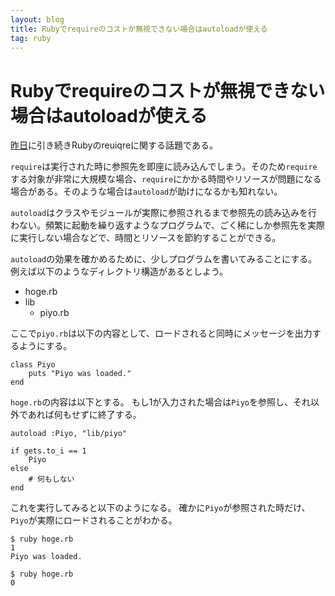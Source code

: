 ```yaml
---
layout: blog
title: Rubyでrequireのコストが無視できない場合はautoloadが使える
tag: ruby
---
```


# Rubyでrequireのコストが無視できない場合はautoloadが使える

[昨日](http://www.xmisao.com/2013/11/21/ruby-require-relative.html)に引き続きRubyのreuiqreに関する話題である。

`require`は実行された時に参照先を即座に読み込んでしまう。そのため`require`する対象が非常に大規模な場合、`require`にかかる時間やリソースが問題になる場合がある。そのような場合は`autoload`が助けになるかも知れない。

`autoload`はクラスやモジュールが実際に参照されるまで参照先の読み込みを行わない。頻繁に起動を繰り返すようなプログラムで、ごく稀にしか参照先を実際に実行しない場合などで、時間とリソースを節約することができる。

`autoload`の効果を確かめるために、少しプログラムを書いてみることにする。例えば以下のようなディレクトリ構造があるとしよう。

- hoge.rb
- lib
  - piyo.rb

ここで`piyo.rb`は以下の内容として、ロードされると同時にメッセージを出力するようにする。

~~~~
class Piyo
	puts "Piyo was loaded."
end
~~~~

`hoge.rb`の内容は以下とする。
もし1が入力された場合は`Piyo`を参照し、それ以外であれば何もせずに終了する。

~~~~
autoload :Piyo, "lib/piyo"

if gets.to_i == 1
	Piyo
else
	# 何もしない
end
~~~~

これを実行してみると以下のようになる。
確かに`Piyo`が参照された時だけ、`Piyo`が実際にロードされることがわかる。

~~~~
$ ruby hoge.rb
1
Piyo was loaded.
~~~~

~~~~
$ ruby hoge.rb
0
~~~~
